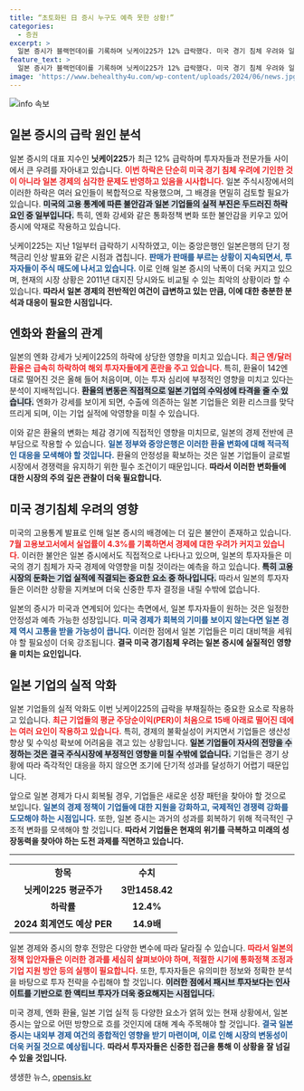 ```yaml
---
title: “초토화된 日 증시 누구도 예측 못한 상황!”
categories:
  - 증권
excerpt: >
  일본 증시가 블랙먼데이를 기록하며 닛케이225가 12% 급락했다. 미국 경기 침체 우려와 일본 기업 실적 부진이 주효하며, 엔화 강세가 투자 심리를 위축시키고 있다. 전문가들은 바닥 없는 하락세를 경고하며 일본 주식의 미래를 우려하고 있다.
feature_text: >
  일본 증시가 블랙먼데이를 기록하며 닛케이225가 12% 급락했다. 미국 경기 침체 우려와 일본 기업 실적 부진이 주효하며, 엔화 강세가 투자 심리를 위축시키고 있다. 전문가들은 바닥 없는 하락세를 경고하며 일본 주식의 미래를 우려하고 있다.
image: 'https://www.behealthy4u.com/wp-content/uploads/2024/06/news.jpg'
---
```


<p><img src="https://www.behealthy4u.com/wp-content/uploads/2024/06/news.jpg" alt="info 속보" /></p>

<h2 data-ke-size="size26">일본 증시의 급락 원인 분석</h2>

<p data-ke-size="size16">일본 증시의 대표 지수인 <b>닛케이225</b>가 최근 12% 급락하며 투자자들과 전문가들 사이에서 큰 우려를 자아내고 있습니다. <b><span style="color: #ee2323;">이번 하락은 단순히 미국 경기 침체 우려에 기인한 것이 아니라 일본 경제의 심각한 문제도 반영하고 있음을 시사합니다.</span></b> 일본 주식시장에서의 이러한 하락은 여러 요인들이 복합적으로 작용했으며, 그 배경을 면밀히 검토할 필요가 있습니다. <b><span style="background-color: #21538527;">미국의 고용 통계에 따른 불안감과 일본 기업들의 실적 부진은 두드러진 하락 요인 중 일부입니다.</span></b> 특히, 엔화 강세와 같은 통화정책 변화 또한 불안감을 키우고 있어 증시에 악재로 작용하고 있습니다.</p>

<p data-ke-size="size16">닛케이225는 지난 1일부터 급락하기 시작하였고, 이는 중앙은행인 일본은행의 단기 정책금리 인상 발표와 같은 시점과 겹칩니다. <b><span style="color: #1a5490;">판매가 판매를 부르는 상황이 지속되면서, 투자자들이 주식 매도에 나서고 있습니다.</span></b> 이로 인해 일본 증시의 낙폭이 더욱 커지고 있으며, 현재의 시장 상황은 2011년 대지진 당시와도 비교될 수 있는 최악의 상황이라 할 수 있습니다. <b>따라서 일본 경제의 전반적인 여건이 급변하고 있는 만큼, 이에 대한 충분한 분석과 대응이 필요한 시점입니다.</b></p>

<h2 data-ke-size="size26">엔화와 환율의 관계</h2>

<p data-ke-size="size16">일본의 엔화 강세가 닛케이225의 하락에 상당한 영향을 미치고 있습니다. <b><span style="color: #ee2323;">최근 엔/달러 환율은 급속히 하락하여 해외 투자자들에게 혼란을 주고 있습니다.</span></b> 특히, 환율이 142엔대로 떨어진 것은 올해 들어 처음이며, 이는 투자 심리에 부정적인 영향을 미치고 있다는 분석이 지배적입니다. <b><span style="background-color: #21538527;">환율의 변동은 직접적으로 일본 기업의 수익성에 타격을 줄 수 있습니다.</span></b> 엔화가 강세를 보이게 되면, 수출에 의존하는 일본 기업들은 외환 리스크를 맞닥뜨리게 되며, 이는 기업 실적에 악영향을 미칠 수 있습니다.</p>

<p data-ke-size="size16">이와 같은 환율의 변화는 체감 경기에 직접적인 영향을 미치므로, 일본의 경제 전반에 큰 부담으로 작용할 수 있습니다. <b><span style="color: #1a5490;">일본 정부와 중앙은행은 이러한 환율 변화에 대해 적극적인 대응을 모색해야 할 것입니다.</span></b> 환율의 안정성을 확보하는 것은 일본 기업들이 글로벌 시장에서 경쟁력을 유지하기 위한 필수 조건이기 때문입니다. <b>따라서 이러한 변화들에 대한 시장의 주의 깊은 관찰이 더욱 필요합니다.</b></p>

<h2 data-ke-size="size26">미국 경기침체 우려의 영향</h2>

<p data-ke-size="size16">미국의 고용통계 발표로 인해 일본 증시의 배경에는 더 깊은 불안이 존재하고 있습니다. <b><span style="color: #ee2323;">7월 고용보고서에서 실업률이 4.3%를 기록하면서 경제에 대한 우려가 커지고 있습니다.</span></b> 이러한 불안은 일본 증시에서도 직접적으로 나타나고 있으며, 일본의 투자자들은 미국의 경기 침체가 자국 경제에 악영향을 미칠 것이라는 예측을 하고 있습니다. <b><span style="background-color: #21538527;">특히 고용 시장의 둔화는 기업 실적에 직결되는 중요한 요소 중 하나입니다.</span></b> 따라서 일본의 투자자들은 이러한 상황을 지켜보며 더욱 신중한 투자 결정을 내릴 수밖에 없습니다.</p>

<p data-ke-size="size16">일본의 증시가 미국과 연계되어 있다는 측면에서, 일본 투자자들이 원하는 것은 일정한 안정성과 예측 가능한 성장입니다. <b><span style="color: #1a5490;">미국 경제가 회복의 기미를 보이지 않는다면 일본 경제 역시 고통을 받을 가능성이 큽니다.</span></b> 이러한 점에서 일본 기업들은 미리 대비책을 세워야 할 필요성이 더욱 강조됩니다. <b>결국 미국 경기침체 우려는 일본 증시에 실질적인 영향을 미치는 요인입니다.</b></p>

<h2 data-ke-size="size26">일본 기업의 실적 악화</h2>

<p data-ke-size="size16">일본 기업들의 실적 악화도 이번 닛케이225의 급락을 부채질하는 중요한 요소로 작용하고 있습니다. <b><span style="color: #ee2323;">최근 기업들의 평균 주당순이익(PER)이 처음으로 15배 아래로 떨어진 데에는 여러 요인이 작용하고 있습니다.</span></b> 특히, 경제의 불확실성이 커지면서 기업들은 생산성 향상 및 수익성 확보에 어려움을 겪고 있는 상황입니다. <b><span style="background-color: #21538527;">일본 기업들이 자사의 전망을 수정하는 것은 결국 주식시장에 부정적인 영향을 미칠 수밖에 없습니다.</span></b> 기업들은 경기 상황에 따라 즉각적인 대응을 하지 않으면 조기에 단기적 성과를 달성하기 어렵기 때문입니다.</p>

<p data-ke-size="size16">앞으로 일본 경제가 다시 회복될 경우, 기업들은 새로운 성장 패턴을 찾아야 할 것으로 보입니다. <b><span style="color: #1a5490;">일본의 경제 정책이 기업들에 대한 지원을 강화하고, 국제적인 경쟁력 강화를 도모해야 하는 시점입니다.</span></b> 또한, 일본 증시는 과거의 성과를 회복하기 위해 적극적인 구조적 변화를 모색해야 할 것입니다. <b>따라서 기업들은 현재의 위기를 극복하고 미래의 성장동력을 찾아야 하는 도전 과제를 직면하고 있습니다.</b></p>

<hr>

<table>
  <tr>
    <td style="text-align: center; height: 17px;"><b>항목</b></td>
    <td style="text-align: center; height: 17px;"><b>수치</b></td>
  </tr>
  <tr>
    <td style="text-align: center; height: 17px;"><b>닛케이225 평균주가</b></td>
    <td style="text-align: center; height: 17px;"><b>3만1458.42</b></td>
  </tr>
  <tr>
    <td style="text-align: center; height: 17px;"><b>하락률</b></td>
    <td style="text-align: center; height: 17px;"><b>12.4%</b></td>
  </tr>
  <tr>
    <td style="text-align: center; height: 17px;"><b>2024 회계연도 예상 PER</b></td>
    <td style="text-align: center; height: 17px;"><b>14.9배</b></td>
  </tr>
</table>

<p data-ke-size="size16">일본 경제와 증시의 향후 전망은 다양한 변수에 따라 달라질 수 있습니다. <b><span style="color: #ee2323;">따라서 일본의 정책 입안자들은 이러한 경과를 세심히 살펴보아야 하며, 적절한 시기에 통화정책 조정과 기업 지원 방안 등의 실행이 필요합니다.</span></b> 또한, 투자자들은 유의미한 정보와 정확한 분석을 바탕으로 투자 전략을 수립해야 할 것입니다. <b><span style="background-color: #21538527;">이러한 점에서 패시브 투자보다는 인사이트를 기반으로 한 액티브 투자가 더욱 중요해지는 시점입니다.</span></b></p> 

<p data-ke-size="size16">미국 경제, 엔화 환율, 일본 기업 실적 등 다양한 요소가 얽혀 있는 현재 상황에서, 일본 증시는 앞으로 어떤 방향으로 흐를 것인지에 대해 계속 주목해야 할 것입니다. <b><span style="color: #1a5490;">결국 일본 증시는 내외부 경제 여건의 종합적인 영향을 받기 마련이며, 이로 인해 시장의 변동성이 더욱 커질 것으로 예상됩니다.</span></b> <b>따라서 투자자들은 신중한 접근을 통해 이 상황을 잘 넘길 수 있을 것입니다.</b></p>
생생한 뉴스, <a href="https://opensis.kr" rel="dofollow">opensis.kr</a>


